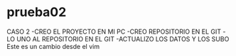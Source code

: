 # prueba02
CASO 2 -CREO EL PROYECTO EN MI PC -CREO REPOSITORIO EN EL GIT -LO UNO AL REPOSITORIO EN EL GIT -ACTUALIZO LOS DATOS Y LOS SUBO
Este es un cambio desde el vim
